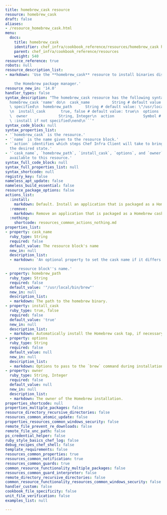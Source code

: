 ```yaml
---
title: homebrew_cask resource
resource: homebrew_cask
draft: false
aliases:
- /resource_homebrew_cask.html
menu:
  docs:
    title: homebrew_cask
    identifier: chef_infra/cookbook_reference/resources/homebrew_cask homebrew_cask
    parent: chef_infra/cookbook_reference/resources
    weight: 540
resource_reference: true
robots: null
resource_description_list:
- markdown: 'Use the **homebrew_cask** resource to install binaries distributed via

    the Homebrew package manager.'
resource_new_in: '14.0'
handler_types: false
syntax_description: "The homebrew_cask resource has the following syntax:\n\n``` ruby\n\
  homebrew_cask 'name' do\n  cask_name          String # default value: 'name' unless\
  \ specified\n  homebrew_path      String # default value: \"/usr/local/bin/brew\"\
  \n  install_cask       true, false # default value: true\n  options            String\n\
  \  owner              String, Integer\n  action             Symbol # defaults to\
  \ :install if not specified\nend\n```"
syntax_code_block: null
syntax_properties_list:
- '`homebrew_cask` is the resource.'
- '`name` is the name given to the resource block.'
- '`action` identifies which steps Chef Infra Client will take to bring the node into
  the desired state.'
- '`cask_name`, `homebrew_path`, `install_cask`, `options`, and `owner` are the properties
  available to this resource.'
syntax_full_code_block: null
syntax_full_properties_list: null
syntax_shortcode: null
registry_key: false
nameless_apt_update: false
nameless_build_essential: false
resource_package_options: false
actions_list:
  :install:
    markdown: Default. Install an application that is packaged as a Homebrew cask.
  :remove:
    markdown: Remove an application that is packaged as a Homebrew cask.
  :nothing:
    shortcode: resources_common_actions_nothing.md
properties_list:
- property: cask_name
  ruby_type: String
  required: false
  default_value: The resource block's name
  new_in: null
  description_list:
  - markdown: 'An optional property to set the cask name if it differs from the

      resource block''s name.'
- property: homebrew_path
  ruby_type: String
  required: false
  default_value: '"/usr/local/bin/brew"'
  new_in: null
  description_list:
  - markdown: The path to the homebrew binary.
- property: install_cask
  ruby_type: true, false
  required: false
  default_value: 'true'
  new_in: null
  description_list:
  - markdown: Automatically install the Homebrew cask tap, if necessary.
- property: options
  ruby_type: String
  required: false
  default_value: null
  new_in: null
  description_list:
  - markdown: Options to pass to the `brew` command during installation.
- property: owner
  ruby_type: String, Integer
  required: false
  default_value: null
  new_in: null
  description_list:
  - markdown: The owner of the Homebrew installation.
properties_shortcode: null
properties_multiple_packages: false
resource_directory_recursive_directories: false
resources_common_atomic_update: false
properties_resources_common_windows_security: false
remote_file_prevent_re_downloads: false
remote_file_unc_path: false
ps_credential_helper: false
ruby_style_basics_chef_log: false
debug_recipes_chef_shell: false
template_requirements: false
resources_common_properties: true
resources_common_notification: true
resources_common_guards: true
common_resource_functionality_multiple_packages: false
resources_common_guard_interpreter: false
remote_directory_recursive_directories: false
common_resource_functionality_resources_common_windows_security: false
handler_custom: false
cookbook_file_specificity: false
unit_file_verification: false
examples_list: null

---
```


